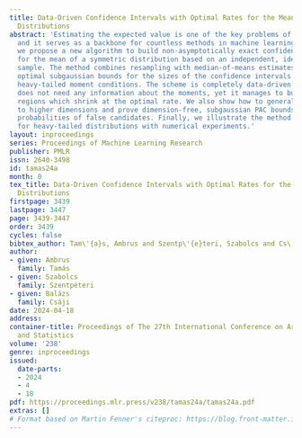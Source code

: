 ```yaml
---
title: Data-Driven Confidence Intervals with Optimal Rates for the Mean of Heavy-Tailed
  Distributions
abstract: 'Estimating the expected value is one of the key problems of statistics,
  and it serves as a backbone for countless methods in machine learning. In this paper
  we propose a new algorithm to build non-asymptotically exact confidence intervals
  for the mean of a symmetric distribution based on an independent, identically distributed
  sample. The method combines resampling with median-of-means estimates to ensure
  optimal subgaussian bounds for the sizes of the confidence intervals under mild,
  heavy-tailed moment conditions. The scheme is completely data-driven: the construction
  does not need any information about the moments, yet it manages to build exact confidence
  regions which shrink at the optimal rate. We also show how to generalize the approach
  to higher dimensions and prove dimension-free, subgaussian PAC bounds for the exclusion
  probabilities of false candidates. Finally, we illustrate the method and its properties
  for heavy-tailed distributions with numerical experiments.'
layout: inproceedings
series: Proceedings of Machine Learning Research
publisher: PMLR
issn: 2640-3498
id: tamas24a
month: 0
tex_title: Data-Driven Confidence Intervals with Optimal Rates for the Mean of Heavy-Tailed
  Distributions
firstpage: 3439
lastpage: 3447
page: 3439-3447
order: 3439
cycles: false
bibtex_author: Tam\'{a}s, Ambrus and Szentp\'{e}teri, Szabolcs and Cs\'{a}ji, Bal\'{a}zs
author:
- given: Ambrus
  family: Tamás
- given: Szabolcs
  family: Szentpéteri
- given: Balázs
  family: Csáji
date: 2024-04-18
address:
container-title: Proceedings of The 27th International Conference on Artificial Intelligence
  and Statistics
volume: '238'
genre: inproceedings
issued:
  date-parts:
  - 2024
  - 4
  - 18
pdf: https://proceedings.mlr.press/v238/tamas24a/tamas24a.pdf
extras: []
# Format based on Martin Fenner's citeproc: https://blog.front-matter.io/posts/citeproc-yaml-for-bibliographies/
---
```

